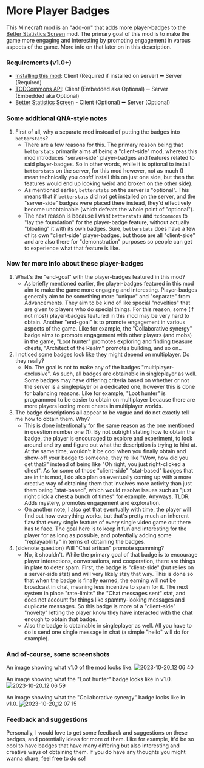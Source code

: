 # More Player Badges
This Minecraft mod is an "add-on" that adds more player-badges to the [Better Statistics Screen](https://github.com/TheCSMods/mc-better-stats) mod. The primary goal of this mod is to make the game more engaging and interesting by promoting engagement in varous aspects of the game. More info on that later on in this description.

### Requirements (v1.0+)
- [Installing this mod](#): Client (Required if installed on server) ➖ Server (Required)
- [TCDCommons API](https://modrinth.com/mod/Eldc1g37): Client (Embedded aka Optional) ➖ Server (Embedded aka Optional)
- [Better Statistics Screen](https://modrinth.com/mod/n6PXGAoM) - Client (Optional) ➖ Server (Optional)

### Some additional QNA-style notes
1. First of all, why a separate mod instead of putting the badges into `betterstats`?
    - There are a few reasons for this. The primary reason being that `betterstats` primarily aims at being a "client-side" mod, whereas this mod introduces "server-side" player-badges and features related to said player-badges. So in other words, while it is optional to install `betterstats` on the server, for this mod however, not as much (I mean technically you *could* install this on just one side, but then the features would end up looking weird and broken on the other side).
    - As mentioned earlier, `betterstats` on the server is "optional". This means that if `betterstats` did not get installed on the server, and the "server-side" badges were placed there instead, they'd effectively become unobtainable (which defeats the whole point of "optional").
    - The next reason is because I want `betterstats` and `tcdcommons` to "lay the foundation" for the player-badge feature, without actually "bloating" it with its own badges. Sure, `betterstats` does have a few of its own "client-side" player-badges, but those are all "client-side" and are also there for "demonstration" purposes so people can get to experience what that feature is like.

### Now for more info about these player-badges
1. What's the "end-goal" with the player-badges featured in this mod?
    - As briefly mentioned earlier, the player-badges featured in this mod aim to make the game more engaging and interesting. Player-badges generally aim to be something more "unique" and "separate" from Advancements. They aim to be kind of like special "novelties" that are given to players who do special things. For this reason, some (if not most) player-badges featured in this mod may be very hard to obtain. Another "end-goal" is to promote engagement in various aspects of the game. Like for example, the "Collaborative synergy" badge aims to promote engagement with other players (and mobs) in the game, "Loot hunter" promotes exploring and finding treasure chests, "Architect of the Realm" promotes building, and so on..
2. I noticed some badges look like they might depend on multiplayer. Do they really?
    - No. The goal is not to make any of the badges "multiplayer-exclusive". As such, all badges are obtainable in singleplayer as well. Some badges may have differing criteria based on whether or not the server is a singleplayer or a dedicated one, however this is done for balancing reasons. Like for example, "Loot hunter" is programmed to be easier to obtain on multiplayer because there are more players looting more chests in multiplayer worlds.
3. The badge descriptions all appear to be vague and do not exactly tell me how to obtain them. Why?
    - This is done intentionally for the same reason as the one mentioned in question number one (1). By not outright stating how to obtain the badge, the player is encouraged to explore and experiment, to look around and try and figure out what the description is trying to hint at. At the same time, wouldn't it be cool when you finally obtain and show-off your badge to someone, they're like "Wow, how did you get that?" instead of being like "Oh right, you just right-clicked a chest". As for some of those "client-side" "stat-based" badges that are in this mod, I do also plan on eventually coming up with a more creative way of obtaining them that involves more activity than just them being "stat-based", which would resolve issues such as "just right click a chest a bunch of times" for example. Anyways, TLDR; Adds mystery, promotes engagement and exploration.
    - On another note, I also get that eventually with time, the player will find out how everything works, but that's pretty much an inherent flaw that every single feature of every single video game out there has to face. The goal here is to keep it fun and interesting for the player for as long as possible, and potentially adding some "replayablility" in terms of obtaining the badges.
4. (sidenote question) Will "Chat artisan" promote spamming?
    - No, it shouldn't. While the primary goal of that badge is to encourage player interactions, conversations, and cooperation, there are things in plate to deter spam. First, the badge is "client-side" (but relies on a server-side stat) and will very likely stay that way. This is done so that when the badge is finally earned, the earning will not be broadcast in chat, meaning less incentive to spam for it. The next system in place "rate-limits" the "Chat messages sent" stat, and does not account for things like spammy-looking messages and duplicate messages. So this badge is more of a "client-side" "novelty" letting the player know they have interacted with the chat enough to obtain that badge.
    - Also the badge is obtainable in singleplayer as well. All you have to do is send one single message in chat (a simple "hello" will do for example).

### And of-course, some screenshots
An image showing what v1.0 of the mod looks like.
![2023-10-20_12 06 40](https://github.com/TheCSMods/demo-repository/assets/66475965/69d33807-40d0-4e2f-92bf-9736d9d72bb1)

An image showing what the "Loot hunter" badge looks like in v1.0.
![2023-10-20_12 06 59](https://github.com/TheCSMods/demo-repository/assets/66475965/614165f9-eb20-4b68-926a-d44164a4a779)

An image showing what the "Collaborative synergy" badge looks like in v1.0.
![2023-10-20_12 07 15](https://github.com/TheCSMods/demo-repository/assets/66475965/1f47abb3-cc8a-4be0-80db-4a8a6578c77a)

### Feedback and suggestions
Personally, I would love to get some feedback and suggestions on these badges, and potentially ideas for more of them. Like for example, it'd be so cool to have badges that have many differing but also interesting and creative ways of obtaining them. If you do have any thoughts you might wanna share, feel free to do so!
